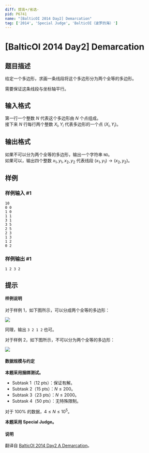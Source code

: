 ```yaml
---
diff: 提高+/省选-
pid: P6741
name: "[BalticOI 2014 Day2] Demarcation"
tag: ['2014', 'Special Judge', 'BalticOI（波罗的海）']
---
```

# [BalticOI 2014 Day2] Demarcation
## 题目描述

给定一个多边形，求画一条线段将这个多边形分为两个全等的多边形。

需要保证这条线段与坐标轴平行。
## 输入格式

第一行一个整数 $N$ 代表这个多边形由 $N$ 个点组成。  
接下来 $N$ 行每行两个整数 $X_i,Y_i$ 代表多边形的一个点 $(X_i,Y_i)$。
## 输出格式

如果不可以分为两个全等的多边形，输出一个字符串 `NO`。  
如果可以，输出四个整数 $x_1,y_1,x_2,y_2$ 代表线段 $(x_1,y_1)\to (x_2,y_2)$。
## 样例

### 样例输入 #1
```
10
0 0
1 0
1 1
3 1
3 5
2 5
2 3
1 3
1 2
0 2
```
### 样例输出 #1
```
1 2 3 2
```
## 提示

#### 样例说明

对于样例 $1$，如下图所示，可以分成两个全等的多边形：

![](https://cdn.luogu.com.cn/upload/image_hosting/4ueohtd3.png)

同理，输出 `3 2 1 2` 也可。

对于样例 $2$，如下图所示，不可以分为两个全等的多边形：

![](https://cdn.luogu.com.cn/upload/image_hosting/yl64yxp9.png)

#### 数据规模与约定

**本题采用捆绑测试。**

- Subtask 1（12 pts）：保证有解。
- Subtask 2（15 pts）：$N \le 200$。
- Subtask 3（23 pts）：$N \le 2000$。
- Subtask 4（50 pts）：无特殊限制。

对于 $100\%$ 的数据，$4 \le N \le 10^5$。

**本题采用 Special Judge。**

#### 说明

翻译自 [BalticOI 2014 Day2 A Demarcation](https://boi.cses.fi/files/boi2014_day2.pdf)。
